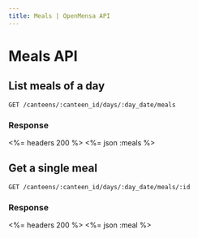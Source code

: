 ```yaml
---
title: Meals | OpenMensa API
---
```


# Meals API

## List meals of a day

	GET /canteens/:canteen_id/days/:day_date/meals

### Response

<%= headers 200 %>
<%= json :meals %>

## Get a single meal

	GET /canteens/:canteen_id/days/:day_date/meals/:id

### Response

<%= headers 200 %>
<%= json :meal %>
